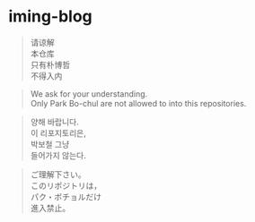 # iming-blog
> 请谅解\
> 本仓库\
> 只有朴博哲\
> 不得入内

> We ask for your understanding.\
> Only Park Bo-chul are not allowed to into this repositories.

> 양해 바랍니다.\
> 이 리포지토리은,\
> 박보철 그냥\
> 들어가지 않는다.

> ご理解下さい。\
> このリポジトリは，\
> パク・ボチョルだけ\
> 進入禁止。
